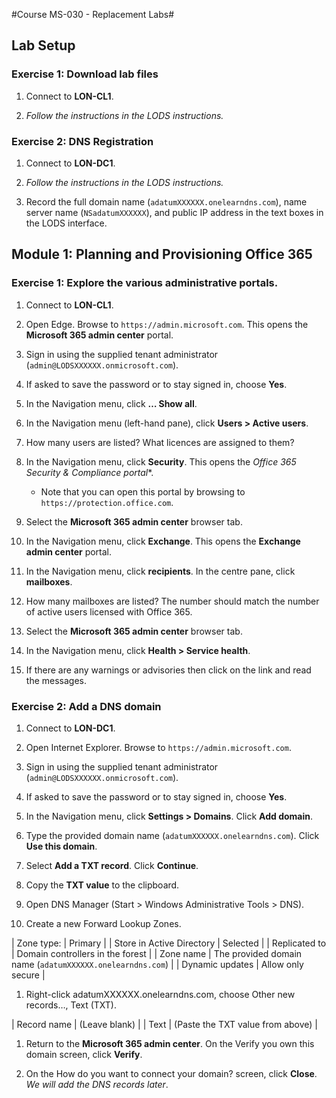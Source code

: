 #Course MS-030 - Replacement Labs#

## Lab Setup

### Exercise 1: Download lab files

1. Connect to **LON-CL1**.

1. *Follow the instructions in the LODS instructions.*

### Exercise 2: DNS Registration

1. Connect to **LON-DC1**.

1. *Follow the instructions in the LODS instructions.*

1. Record the full domain name (`adatumXXXXXX.onelearndns.com`), name server name (`NSadatumXXXXXX`), and public IP address in the text boxes in the LODS interface.

## Module 1: Planning and Provisioning Office 365

### Exercise 1: Explore the various administrative portals.

1. Connect to **LON-CL1**.

1. Open Edge. Browse to `https://admin.microsoft.com`. This opens the **Microsoft 365 admin center** portal.

1. Sign in using the supplied tenant administrator (`admin@LODSXXXXXX.onmicrosoft.com`).

1. If asked to save the password or to stay signed in, choose **Yes**.

1. In the Navigation menu, click **… Show all**.

1. In the Navigation menu (left-hand pane), click **Users > Active users**. 

1. How many users are listed? What licences are assigned to them?

1. In the Navigation menu, click **Security**. This opens the **Office 365 Security & Compliance* portal**.

    - Note that you can open this portal  by browsing to `https://protection.office.com`.
  
1. Select the **Microsoft 365 admin center** browser tab.

1. In the Navigation menu, click **Exchange**. This opens the **Exchange admin center** portal.

1. In the Navigation menu, click **recipients**. In the centre pane, click **mailboxes**.

1. How many mailboxes are listed? The number should match the number of active users licensed with Office 365.

1. Select the **Microsoft 365 admin center** browser tab.

1. In the Navigation menu, click **Health > Service health**. 

1. If there are any warnings or advisories then click on the link and read the messages.

### Exercise 2: Add a DNS domain

1. Connect to **LON-DC1**.

1. Open Internet Explorer. Browse to `https://admin.microsoft.com`.

1. Sign in using the supplied tenant administrator (`admin@LODSXXXXXX.onmicrosoft.com`).

1. If asked to save the password or to stay signed in, choose **Yes**.

1. In the Navigation menu, click **Settings > Domains**. Click **Add domain**.

1. Type the provided domain name (`adatumXXXXXX.onelearndns.com`). Click **Use this domain**.

1. Select **Add a TXT record**. Click **Continue**.

1. Copy the **TXT value** to the clipboard.

1. Open DNS Manager (Start > Windows Administrative Tools > DNS).

1. Create a new Forward Lookup Zones.

| Zone type: | Primary |
| Store in Active Directory | Selected |
| Replicated to | Domain controllers in the forest |
| Zone name | The provided domain name (`adatumXXXXXX.onelearndns.com`) |
| Dynamic updates | Allow only secure |

1. Right-click adatumXXXXXX.onelearndns.com, choose Other new records…, Text (TXT).

| Record name | (Leave blank) |
| Text | (Paste the TXT value from above) |

1. Return to the **Microsoft 365 admin center**. On the Verify you own this domain screen, click **Verify**.

1. On the How do you want to connect your domain? screen, click **Close**. *We will add the DNS records later*.







